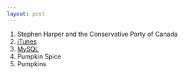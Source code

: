 ```yaml
---
layout: post
---
```


1. Stephen Harper and the Conservative Party of Canada
2. [iTunes](https://twitter.com/mylesb/status/618843307037167616)
3. [MySQL](https://twitter.com/mylesb/status/634857886250835968)
4. Pumpkin Spice
5. Pumpkins
